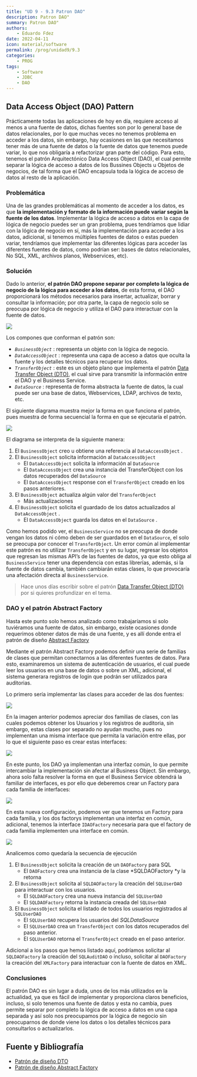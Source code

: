 ```yaml
---
title: "UD 9 - 9.3 Patron DAO"
description: Patron DAO"
summary: Patron DAO"
authors:
    - Eduardo Fdez
date: 2022-04-11
icon: material/software
permalink: /prog/unidad9/9.3
categories:
    - PROG
tags:
    - Software
    - JDBC
    - DAO
---
```


## Data Access Object (DAO) Pattern

Prácticamente todas las aplicaciones de hoy en día, requiere acceso al menos a una fuente de datos, dichas fuentes son por lo general base de datos relacionales, por lo que muchas veces no tenemos problema en acceder a los datos, sin embargo, hay ocasiones en las que necesitamos tener más de una fuente de datos o la fuente de datos que tenemos puede variar, lo que nos obligaría a refactorizar gran parte del código. Para esto, tenemos el patrón Arquitectónico Data Access Object (DAO), el cual permite separar la lógica de acceso a datos de los Bussines Objects u Objetos de negocios, de tal forma que el DAO encapsula toda la lógica de acceso de datos al resto de la aplicación.

### Problemática

Una de las grandes problemáticas al momento de acceder a los datos, es que **la implementación y formato de la información puede variar según la fuente de los datos**. Implementar la lógica de acceso a datos en la capa de lógica de negocio puedes ser un gran problema, pues tendríamos que lidiar con la lógica de negocio en sí, más la implementación para acceder a los datos, adicional, si tenemos múltiples fuentes de datos o estas pueden variar, tendríamos que implementar las diferentes lógicas para acceder las diferentes fuentes de datos, como podrían ser: bases de datos relacionales, No SQL, XML, archivos planos, Webservices, etc).

### Solución

Dado lo anterior, **el patrón DAO propone separar por completo la lógica de negocio de la lógica para acceder a los datos**, de esta forma, el DAO proporcionará los métodos necesarios para insertar, actualizar, borrar y consultar la información; por otra parte, la capa de negocio solo se preocupa por lógica de negocio y utiliza el DAO para interactuar con la fuente de datos.

![](assets/UML-Clases.png)

Los compones que conforman el patrón son:

* *`BusinessObject`* : representa un objeto con la lógica de negocio.
* *`DataAccessObject`* : representa una capa de acceso a datos que oculta la fuente y los detalles técnicos para recuperar los datos.
* *`TransferObject`* : este es un objeto plano que implementa el patrón [Data Transfer Object (DTO)](https://www.oscarblancarteblog.com/2018/11/30/data-transfer-object-dto-patron-diseno/), el cual sirve para transmitir la información entre el DAO y el Business Service.
* *`DataSource`* : representa de forma abstracta la fuente de datos, la cual puede ser una base de datos, Webservices, LDAP, archivos de texto, etc.

El siguiente diagrama muestra mejor la forma en que funciona el patrón, pues muestra de forma secuencial la forma en que se ejecutaría el patrón.

![](assets/UML-sequence.png)

El diagrama se interpreta de la siguiente manera:

1. El `BusinessObject` creo u obtiene una referencia al  `DataAccessObject` .
2. El `BusinessObject` solicita información al `DataAccessObject`
    * El `DataAccessObject` solicita la información al `DataSource`
    * El `DataAccessObject` crea una instancia del TransferObject con los datos recuperados del `DataSource`
    * El `DataAccessObject` response con el `TransferObject` creado en los pasos anteriores.
3. El `BusinessObject` actualiza algún valor del `TransferObject`
    * Más actualizaciones
4. El `BusinessObject` solicita el guardado de los datos actualizados al  `DataAccessObject` .
    * El `DataAccessObject` guarda los datos en el  `DataSource` .

Como hemos podido ver, el `BusinessService` no se preocupa de donde vengan los datos ni cómo deben de ser guardados en el `DataSource`, el solo se preocupa por conocer el `TransferObject`. Un error común al implementar este patrón es no utilizar `TransferObject` y en su lugar, regresar los objetos que regresan las mismas API’s de las fuentes de datos, ya que esto obliga al `BusinessService` tener una dependencia con estas librerías, además, si la fuente de datos cambia, también cambiarán estas clases, lo que provocaría una afectación directa al `BusinessService`.

> Hace unos días escribir sobre el patrón [Data Transfer Object (DTO)](https://www.oscarblancarteblog.com/2018/11/30/data-transfer-object-dto-patron-diseno/) por si quieres profundizar en el tema.

### DAO y el patrón Abstract Factory

Hasta este punto solo hemos analizado como trabajaríamos si solo tuviéramos una fuente de datos, sin embargo, existe ocasiones donde requerimos obtener datos de más de una fuente, y es allí donde entra el patrón de diseño [Abstract Factory](https://reactiveprogramming.io/books/design-patterns/es/catalog/abstract-factory)

Mediante el patrón Abstract Factory podemos definir una serie de familias de clases que permitan conectarnos a las diferentes fuentes de datos. Para esto, examinaremos un sistema de autenticación de usuarios, el cual puede leer los usuarios en una base de datos o sobre un XML, adicional, el sistema generara registros de login que podrán ser utilizados para auditorias.

Lo primero sería implementar las clases para acceder de las dos fuentes:

![](assets/UML-Diagramas-Familys.png)

En la imagen anterior podemos apreciar dos familias de clases, con las cuales podemos obtener los Usuarios y los registros de auditoria, sin embargo, estas clases por separado no ayudan mucho, pues no implementan una misma interface que permita la variación entre ellas, por lo que el siguiente paso es crear estas interfaces:

![](assets/UML-Diagramas-Familys-interface.png)

En este punto, los DAO ya implementan una interfaz común, lo que permite intercambiar la implementación sin afectar al Business Object. Sin embargo, ahora solo falta resolver la forma en que el Business Service obtendrá la familiar de interfaces, es por ello que deberemos crear un Factory para cada familia de interfaces:

![](assets/UML-Diagramas-Family-Factory.png)

En esta nueva configuración, podemos ver que tenemos un Factory para cada familia, y los dos factorys implementan una interfaz en común, adicional, tenemos la interface `IDAOFactory` necesaria para que el factory de cada familia implementen una interface en común.

![](assets/UML-DAO-factory.png)

Analicemos como quedaría la secuencia de ejecución

1. El `BusinessObject` solicita la creación de un `DAOFactory` para SQL
    * El `DAOFactory` crea una instancia de la clase *SQLDAOFactory *y la retorna
2. El `BusinessObject` solicita al `SQLDAOFactory` la creación del `SQLUserDAO` para interactuar con los usuarios.
    * El `SQLDAOFactory` crea una nueva instancia del `SQLUserDAO`
    * El `SQLDAOFactory` retorna la instancia creada del `SQLUserDAO`
3. El `BusinessObject` solicita el listado de todos los usuarios registrados al `SQLUserDAO`
    * El `SQLUserDAO` recupera los usuarios del *SQLDataSource*
    * El `SQLUserDAO` crea un `TransferObject` con los datos recuperados del paso anterior.
    * El `SQLUserDAO` retorna el `TransferObject` creado en el paso anterior.

Adicional a los pasos que hemos listado aquí, podríamos solicitar al `SQLDAOFactory` la creación del `SQLAuditDAO` o incluso, solicitar al `DAOFactory` la creación del `XMLFactory` para interactuar con la fuente de datos en XML.

### Conclusiones

El patrón DAO es sin lugar a duda, unos de los más utilizados en la actualidad, ya que es fácil de implementar y proporciona claros beneficios, incluso, si solo tenemos una fuente de datos y esta no cambia, pues permite separar por completo la lógica de acceso a datos en una capa separada y así solo nos preocupamos por la lógica de negocio sin preocuparnos de donde viene los datos o los detalles técnicos para consultarlos o actualizarlos.


## Fuente y Bibliografía

- [Patrón de diseño DTO](https://www.oscarblancarteblog.com/2018/11/30/data-transfer-object-dto-patron-diseno/)
- [Patrón de diseño Abstract Factory](https://reactiveprogramming.io/books/design-patterns/es/catalog/abstract-factory)
